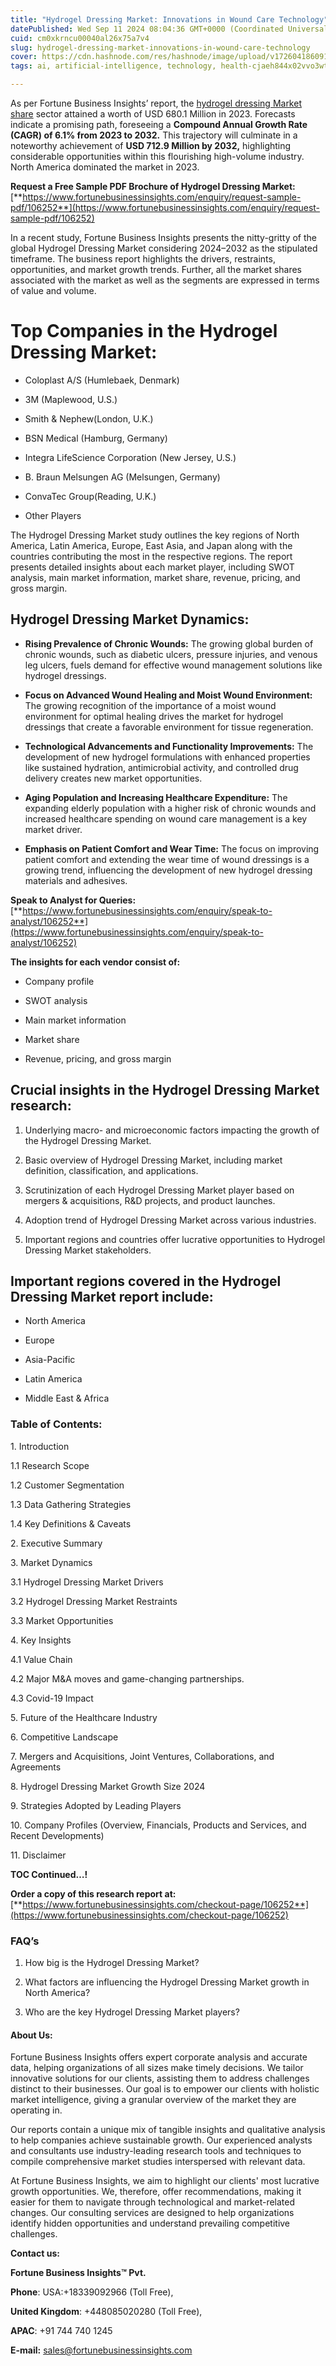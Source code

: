 ```yaml
---
title: "Hydrogel Dressing Market: Innovations in Wound Care Technology"
datePublished: Wed Sep 11 2024 08:04:36 GMT+0000 (Coordinated Universal Time)
cuid: cm0xkrncu00040al26x75a7v4
slug: hydrogel-dressing-market-innovations-in-wound-care-technology
cover: https://cdn.hashnode.com/res/hashnode/image/upload/v1726041860910/4daaa11e-bcca-4af6-a989-9647fda40989.png
tags: ai, artificial-intelligence, technology, health-cjaeh844x02vvo3wtj5r2s75q, healthcare

---
```


As per Fortune Business Insights’ report, the [hydrogel dressing Market share](https://www.fortunebusinessinsights.com/hydrogel-dressing-market-106252) sector attained a worth of USD 680.1 Million in 2023. Forecasts indicate a promising path, foreseeing a **Compound Annual Growth Rate (CAGR) of 6.1% from 2023 to 2032.** This trajectory will culminate in a noteworthy achievement of **USD 712.9 Million by 2032,** highlighting considerable opportunities within this flourishing high-volume industry. North America dominated the market in 2023.

**Request a Free Sample PDF Brochure of Hydrogel Dressing Market:** [**https://www.fortunebusinessinsights.com/enquiry/request-sample-pdf/106252**](https://www.fortunebusinessinsights.com/enquiry/request-sample-pdf/106252)

In a recent study, Fortune Business Insights presents the nitty-gritty of the global Hydrogel Dressing Market considering 2024–2032 as the stipulated timeframe. The business report highlights the drivers, restraints, opportunities, and market growth trends. Further, all the market shares associated with the market as well as the segments are expressed in terms of value and volume.

# **Top Companies in the Hydrogel Dressing Market:**

* Coloplast A/S (Humlebaek, Denmark)
    
* 3M (Maplewood, U.S.)
    
* Smith & Nephew(London, U.K.)
    
* BSN Medical (Hamburg, Germany)
    
* Integra LifeScience Corporation (New Jersey, U.S.)
    
* B. Braun Melsungen AG (Melsungen, Germany)
    
* ConvaTec Group(Reading, U.K.)
    
* Other Players
    

The Hydrogel Dressing Market study outlines the key regions of North America, Latin America, Europe, East Asia, and Japan along with the countries contributing the most in the respective regions. The report presents detailed insights about each market player, including SWOT analysis, main market information, market share, revenue, pricing, and gross margin.

## Hydrogel Dressing Market **Dynamics**:

* **Rising Prevalence of Chronic Wounds:** The growing global burden of chronic wounds, such as diabetic ulcers, pressure injuries, and venous leg ulcers, fuels demand for effective wound management solutions like hydrogel dressings.
    
* **Focus on Advanced Wound Healing and Moist Wound Environment:** The growing recognition of the importance of a moist wound environment for optimal healing drives the market for hydrogel dressings that create a favorable environment for tissue regeneration.
    
* **Technological Advancements and Functionality Improvements:** The development of new hydrogel formulations with enhanced properties like sustained hydration, antimicrobial activity, and controlled drug delivery creates new market opportunities.
    
* **Aging Population and Increasing Healthcare Expenditure:** The expanding elderly population with a higher risk of chronic wounds and increased healthcare spending on wound care management is a key market driver.
    
* **Emphasis on Patient Comfort and Wear Time:** The focus on improving patient comfort and extending the wear time of wound dressings is a growing trend, influencing the development of new hydrogel dressing materials and adhesives.
    

**Speak to Analyst for Queries:** [**https://www.fortunebusinessinsights.com/enquiry/speak-to-analyst/106252**](https://www.fortunebusinessinsights.com/enquiry/speak-to-analyst/106252)

**The insights for each vendor consist of:**

* Company profile
    
* SWOT analysis
    
* Main market information
    
* Market share
    
* Revenue, pricing, and gross margin
    

## **Crucial insights in the Hydrogel Dressing Market research:**

1. Underlying macro- and microeconomic factors impacting the growth of the Hydrogel Dressing Market.
    
2. Basic overview of Hydrogel Dressing Market, including market definition, classification, and applications.
    
3. Scrutinization of each Hydrogel Dressing Market player based on mergers & acquisitions, R&D projects, and product launches.
    
4. Adoption trend of Hydrogel Dressing Market across various industries.
    
5. Important regions and countries offer lucrative opportunities to Hydrogel Dressing Market stakeholders.
    

## **Important regions covered in the Hydrogel Dressing Market report include:**

* North America
    
* Europe
    
* Asia-Pacific
    
* Latin America
    
* Middle East & Africa
    

### **Table of Contents:**

1\. Introduction

1.1 Research Scope

1.2 Customer Segmentation

1.3 Data Gathering Strategies

1.4 Key Definitions & Caveats

2\. Executive Summary

3\. Market Dynamics

3.1 Hydrogel Dressing Market Drivers

3.2 Hydrogel Dressing Market Restraints

3.3 Market Opportunities

4\. Key Insights

4.1 Value Chain

4.2 Major M&A moves and game-changing partnerships.

4.3 Covid-19 Impact

5\. Future of the Healthcare Industry

6\. Competitive Landscape

7\. Mergers and Acquisitions, Joint Ventures, Collaborations, and Agreements

8\. Hydrogel Dressing Market Growth Size 2024

9\. Strategies Adopted by Leading Players

10\. Company Profiles (Overview, Financials, Products and Services, and Recent Developments)

11\. Disclaimer

**TOC Continued…!**

**Order a copy of this research report at:** [**https://www.fortunebusinessinsights.com/checkout-page/106252**](https://www.fortunebusinessinsights.com/checkout-page/106252)

### **FAQ’s**

1. How big is the Hydrogel Dressing Market?
    
2. What factors are influencing the Hydrogel Dressing Market growth in North America?
    
3. Who are the key Hydrogel Dressing Market players?
    

#### **About Us:**

Fortune Business Insights offers expert corporate analysis and accurate data, helping organizations of all sizes make timely decisions. We tailor innovative solutions for our clients, assisting them to address challenges distinct to their businesses. Our goal is to empower our clients with holistic market intelligence, giving a granular overview of the market they are operating in.

Our reports contain a unique mix of tangible insights and qualitative analysis to help companies achieve sustainable growth. Our experienced analysts and consultants use industry-leading research tools and techniques to compile comprehensive market studies interspersed with relevant data.

At Fortune Business Insights, we aim to highlight our clients' most lucrative growth opportunities. We, therefore, offer recommendations, making it easier for them to navigate through technological and market-related changes. Our consulting services are designed to help organizations identify hidden opportunities and understand prevailing competitive challenges.

**Contact us:**

**Fortune Business Insights™ Pvt.**

**Phone**: USA:+18339092966 (Toll Free),

**United Kingdom**: +448085020280 (Toll Free),

**APAC**: +91 744 740 1245

**E-mail:** [sales@fortunebusinessinsights.com](mailto:sales@fortunebusinessinsights.com)